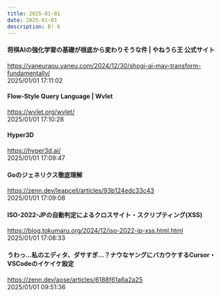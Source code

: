 ```yaml
---
title: 2025-01-01
date: 2025-01-01
description: B! 6
---
```


#### 将棋AIの強化学習の基礎が根底から変わりそうな件 | やねうら王 公式サイト
https://yaneuraou.yaneu.com/2024/12/30/shogi-ai-may-transform-fundamentally/<br>
2025/01/01 17:11:02<br>


#### Flow-Style Query Language | Wvlet
https://wvlet.org/wvlet/<br>
2025/01/01 17:10:28<br>


#### Hyper3D
https://hyper3d.ai/<br>
2025/01/01 17:09:47<br>


#### Goのジェネリクス徹底理解
https://zenn.dev/leapcell/articles/93b124edc33c43<br>
2025/01/01 17:09:08<br>


#### ISO-2022-JPの自動判定によるクロスサイト・スクリプティング(XSS)
https://blog.tokumaru.org/2024/12/iso-2022-jp-xss.html.html<br>
2025/01/01 17:08:33<br>


#### うわっ…私のエディタ、ダサすぎ…？ナウなヤングにバカウケするCursor・VSCodeのイケイケ設定
https://zenn.dev/aose/articles/6188f61a6a2a25<br>
2025/01/01 09:51:36<br>


